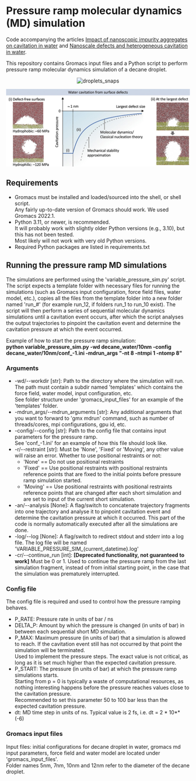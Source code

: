 # Pressure ramp molecular dynamics (MD) simulation
Code accompanying the articles [Impact of nanoscopic impurity aggregates on cavitation in water](https://doi.org/10.1016/j.surfin.2025.106243) and [Nanoscale defects and heterogeneous cavitation in water](https://doi.org/10.1016/j.molliq.2025.127797).

This repository contains Gromacs input files and a Python script to perform pressure ramp molecular dynamics simulation of a decane droplet.

<p align="center">
   <img src="assets/droplets_snaps.png" alt="droplets_snaps" width="400"/>
</p>

<p align="center">
   <img src="assets/surfaces.jpg" alt="surfaces" width="700"/>
</p>

## Requirements
- Gromacs must be installed and loaded/sourced into the shell, or shell script. \
  Any fairly up-to-date version of Gromacs should work. We used Gromacs 2022.1.
- Python 3.11, or newer, is recommended. \
  It will probably work with slightly older Python versions (e.g., 3.10), but this has not been tested. \
  Most likely will not work with very old Python versions.
- Required Python packages are listed in requirements.txt


## Running the pressure ramp MD simulations
The simulations are performed using the 'variable_pressure_sim.py' script. The script expects a template folder with necessary files for running the simulations 
(such as Gromacs input configuration, force field files, water model, etc.), copies all the files from the template folder into a new folder named 'run_#' 
(for example run_12, if folders run_1 to run_10 exist). The script will then perform a series of sequential molecular dynamics simulations until a cavitation event occurs, 
after which the script analyses the output trajectories to pinpoint the cavitation event and determine the cavitation pressure at which the event occurred. 

Example of how to start the pressure ramp simulation: \
**python variable_pressure_sim.py -wd decane_water/10nm -config decane_water/10nm/conf_-1.ini -mdrun_args "-nt 8 -ntmpi 1 -ntomp 8"**

### Arguments
- -wd/--workdir [str]: Path to the directory where the simulation will run. \
   The path must contain a subdir named 'templates' which contains the force field, water model, input configuration, etc. \
   See folder structure under 'gromacs_input_files' for an example of the 'templates' folder.
- -mdrun_args/--mdrun_arguments [str]: Any additional arguments that you want to forward to 'gmx mdrun' command, such as number of threads/cores, mpi configurations, gpu id, etc.
- -config/--config [str]: Path to the config file that contains input parameters for the pressure ramp. \
   See 'conf_-1.ini' for an example of how this file should look like.
- -r/--restraint [str]: Must be 'None', 'Fixed' or 'Moving', any other value will raise an error. Whether to use positional restraints or not: 
   * 'None' == Do not use positional restraints
   * 'Fixed' == Use positional restraints with positional restraints reference points that are fixed to the initial points before pressure ramp simulation started.
   * 'Moving' == Use positional restraints with positional restraints reference points that are changed after each short simulation and are set to input of the current short simulation.
- -an/--analysis [None]: A flag/switch to concatenate trajectory fragments into one trajectory and analyse it to pinpoint cavitation event and determine the cavitation pressure at which it occurred. This part of the code is normally automatically executed after all the simulations are done.
- -log/--log [None]: A flag/switch to redirect stdout and stderr into a log file. The log file will be named 'VARIABLE_PRESSURE_SIM_{current_datetime}.log'
- -cr/--continue_run [int]: **[Deprecated functionality, not guaranteed to work]** Must be 0 or 1. Used to continue the pressure ramp from the last simulation fragment, instead of from initial starting point, in the case that the simulation was prematurely interrupted.


### Config file

The config file is required and used to control how the pressure ramping behaves.
- P_RATE: Pressure rate in units of bar / ns
- DELTA_P: Amount by which the pressure is changed (in units of bar) in between each sequential short MD simulation.
- P_MAX: Maximum pressure (in units of bar) that a simulation is allowed to reach. If the cavitation event still has not occurred by that point the simulation will be terminated.\
  Used to implement the pressure steps. The exact value is not critical, as long as it is set much higher than the expected cavitation pressure.
- P_START: The pressure (in units of bar) at which the pressure ramp simulations starts. \
  Starting from p = 0 is typically a waste of computational resources, as nothing interesting happens before the pressure reaches values close to the cavitation pressure. \
  Recommended to set this parameter 50 to 100 bar less than the expected cavitation pressure.
- dt: MD time step in units of ns. Typical value is 2 fs, i.e. dt = 2 * 10**(-6)


### Gromacs input files

Input files: initial configurations for decane droplet in water, gromacs md input parameters, force field and water model are located under 'gromacs_input_files'.\
Folder names 5nm, 7nm, 10nm and 12nm refer to the diameter of the decane droplet.
